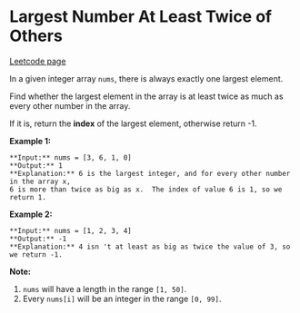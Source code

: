 # Largest Number At Least Twice of Others
[Leetcode page](https://leetcode.com/problems/largest-number-at-least-twice-of-others/description)

In a given integer array `nums`, there is always exactly one largest element.

Find whether the largest element in the array is at least twice as much as
every other number in the array.

If it is, return the **index** of the largest element, otherwise return -1.

**Example 1:**

    
    
    **Input:** nums = [3, 6, 1, 0]
    **Output:** 1
    **Explanation:** 6 is the largest integer, and for every other number in the array x,
    6 is more than twice as big as x.  The index of value 6 is 1, so we return 1.
    



**Example 2:**

    
    
    **Input:** nums = [1, 2, 3, 4]
    **Output:** -1
    **Explanation:** 4 isn 't at least as big as twice the value of 3, so we return -1.
    



**Note:**

  1. `nums` will have a length in the range `[1, 50]`.
  2. Every `nums[i]` will be an integer in the range `[0, 99]`.



